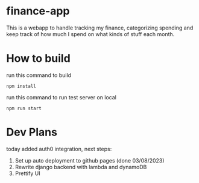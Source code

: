 # finance-app

This is a webapp to handle tracking my finance, categorizing spending and keep track of how much I spend on what kinds of stuff each month.

# How to build

run this command to build

    npm install

run this command to run test server on local

    npm run start

# Dev Plans

today added auth0 integration, next steps:
1. Set up auto deployment to github pages (done 03/08/2023)
2. Rewrite django backend with lambda and dynamoDB
3. Prettify UI
